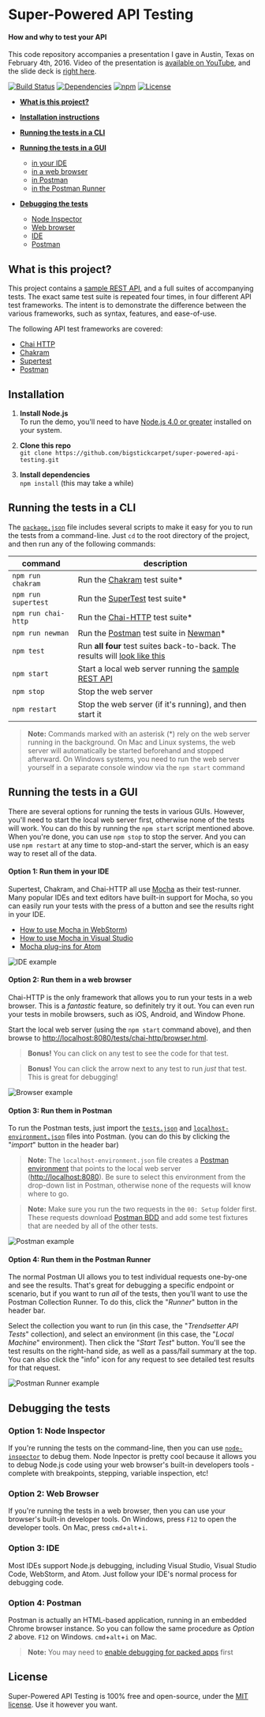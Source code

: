Super-Powered API Testing
============================
#### How and why to test your API

This code repository accompanies a presentation I gave in Austin, Texas on February 4th, 2016.  Video of the presentation is [available on YouTube](https://youtu.be/bhrg-7f2e8k?t=1800), and the slide deck is [right here](https://docs.google.com/presentation/d/1oZknCWA6M186Pmfx43LVmWwdQvaqFhZLXX-_5lZkpQw/edit?usp=sharing).

[![Build Status](https://api.travis-ci.org/BigstickCarpet/super-powered-api-testing.svg)](https://travis-ci.org/BigstickCarpet/super-powered-api-testing)
[![Dependencies](https://david-dm.org/BigstickCarpet/super-powered-api-testing.svg)](https://david-dm.org/BigstickCarpet/super-powered-api-testing)
[![npm](http://img.shields.io/npm/v/super-powered-api-testing.svg)](https://www.npmjs.com/package/super-powered-api-testing)
[![License](https://img.shields.io/npm/l/super-powered-api-testing.svg)](LICENSE)

- **[What is this project?](#what-is-this-project)**

- **[Installation instructions](#installation)**

- **[Running the tests in a CLI](#running-the-tests-in-a-cli)**

- **[Running the tests in a GUI](#running-the-tests-in-a-gui)**
    - [in your IDE](#option-1-run-them-in-your-ide)
    - [in a web browser](#option-2-run-them-in-a-web-browser)
    - [in Postman](#option-3-run-them-in-postman)
    - [in the Postman Runner](#option-4-run-them-in-the-postman-runner)

- **[Debugging the tests](#debugging-the-tests)**
    - [Node Inspector](#option-1-node-inspector)
    - [Web browser](#option-2-web-browser)
    - [IDE](#option-3-ide)
    - [Postman](#option-4-postman)


What is this project?
--------------------------
This project contains a [sample REST API](https://documenter.getpostman.com/view/220187/trendsetter-api/2MuEBW), and a full suites of accompanying tests.  The exact same test suite is repeated four times, in four different API test frameworks.  The intent is to demonstrate the difference between the various frameworks, such as syntax, features, and ease-of-use.

The following API test frameworks are covered:

- [Chai HTTP](tests/chai-http)
- [Chakram](tests/chakram)
- [Supertest](tests/supertest)
- [Postman](tests/postman)


Installation
--------------------------

1. __Install Node.js__<br>
To run the demo, you'll need to have [Node.js 4.0 or greater](https://nodejs.org/en/) installed on your system.

2. __Clone this repo__<br>
`git clone https://github.com/bigstickcarpet/super-powered-api-testing.git`

3. __Install dependencies__<br>
`npm install` (this may take a while)


Running the tests in a CLI
--------------------------
The [`package.json`](package.json) file includes several scripts to make it easy for you to run the tests from a command-line.  Just `cd` to the root directory of the project, and then run any of the following commands:

| command                | description
|------------------------|------------------------------------
| `npm run chakram`      | Run the [Chakram](tests/chakram) test suite*
| `npm run supertest`    | Run the [SuperTest](tests/supertest) test suite*
| `npm run chai-http`    | Run the [Chai-HTTP](tests/chai-http) test suite*
| `npm run newman`       | Run the [Postman](tests/postman) test suite in [Newman](https://www.npmjs.com/package/newman)*
| `npm test`             | Run **all four** test suites back-to-back. The results will [look like this](https://travis-ci.org/BigstickCarpet/super-powered-api-testing)
| `npm start`            | Start a local web server running the [sample REST API](https://documenter.getpostman.com/view/220187/trendsetter-api/2MuEBW)
| `npm stop`             | Stop the web server
| `npm restart`          | Stop the web server (if it's running), and then start it

> **Note:**  Commands marked with an asterisk (*) rely on the web server running in the background.  On Mac and Linux systems, the web server will automatically be started beforehand and stopped afterward.  On Windows systems, you need to run the web server yourself in a separate console window via the `npm start` command


Running the tests in a GUI
--------------------------
There are several options for running the tests in various GUIs.  However, you'll need to start the local web server first, otherwise none of the tests will work.  You can do this by running the `npm start` script mentioned above.  When you're done, you can use `npm stop` to stop the server.  And you can use `npm restart` at any time to stop-and-start the server, which is an easy way to reset all of the data.


#### Option 1: Run them in your IDE
Supertest, Chakram, and Chai-HTTP all use [Mocha](https://mochajs.org/) as their test-runner.  Many popular IDEs and text editors have built-in support for Mocha, so you can easily run your tests with the press of a button and see the results right in your IDE.

  - [How to use Mocha in WebStorm](https://www.youtube.com/watch?v=4mKiGkokyx8))
  - [How to use Mocha in Visual Studio](https://github.com/Microsoft/nodejstools/wiki/Test-Explorer)
  - [Mocha plug-ins for Atom](https://atom.io/packages/search?q=mocha)

![IDE example](docs/IDE.gif)


#### Option 2: Run them in a web browser
Chai-HTTP is the only framework that allows you to run your tests in a web browser. This is a _fantastic_ feature, so definitely try it out.  You can even run your tests in mobile browsers, such as iOS, Android, and Window Phone.

Start the local web server (using the `npm start` command above), and then browse to [http://localhost:8080/tests/chai-http/browser.html](http://localhost:8080/tests/chai-http/browser.html).

> **Bonus!** You can click on any test to see the code for that test.

> **Bonus!** You can click the arrow next to any test to run _just_ that test. This is great for debugging!

![Browser example](docs/browser.gif)


#### Option 3: Run them in Postman
To run the Postman tests, just import the [`tests.json`](https://raw.githubusercontent.com/BigstickCarpet/super-powered-api-testing/master/tests/postman/tests.json) and [`localhost-environment.json`](https://raw.githubusercontent.com/BigstickCarpet/super-powered-api-testing/master/tests/postman/localhost-environment.json) files into Postman. (you can do this by clicking the "_import_" button in the header bar)

> **Note:** The `localhost-environment.json` file creates a [Postman environment](http://www.getpostman.com/docs/environments) that points to the local web server ([http://localhost:8080](http://localhost:8080)). Be sure to select this environment from the drop-down list in Postman, otherwise none of the requests will know where to go.

> **Note:** Make sure you run the two requests in the `00: Setup` folder first.  These requests download [Postman BDD](https://github.com/BigstickCarpet/postman-bdd) and add some test fixtures that are needed by all of the other tests.

![Postman example](docs/postman.gif)


#### Option 4: Run them in the Postman Runner
The normal Postman UI allows you to test individual requests one-by-one and see the results.  That's great for debugging a specific endpoint or scenario, but if you want to run _all_ of the tests, then you'll want to use the Postman Collection Runner.  To do this, click the "_Runner_" button in the header bar.

Select the collection you want to run (in this case, the "_Trendsetter API Tests_" collection), and select an environment (in this case, the "_Local Machine_" environment).  Then click the "_Start Test_" button.  You'll see the test results on the right-hand side, as well as a pass/fail summary at the top.  You can also click the "info" icon for any request to see detailed test results for that request.

![Postman Runner example](docs/postman-runner.gif)



Debugging the tests
--------------------------

### Option 1: Node Inspector
If you're running the tests on the command-line, then you can use [`node-inspector`](https://www.npmjs.com/package/node-inspector) to debug them.  Node Inpector is pretty cool because it allows you to debug Node.js code using your web browser's built-in developers tools - complete with breakpoints, stepping, variable inspection, etc!


### Option 2: Web Browser
If you're running the tests in a web browser, then you can use your browser's built-in developer tools.  On Windows, press `F12` to open the developer tools.  On Mac, press `cmd`+`alt`+`i`.


### Option 3: IDE
Most IDEs support Node.js debugging, including Visual Studio, Visual Studio Code, WebStorm, and Atom.  Just follow your IDE's normal process for debugging code.


### Option 4: Postman
Postman is actually an HTML-based application, running in an embedded Chrome browser instance.  So you can follow the same procedure as _Option 2_ above.  `F12` on Windows.  `cmd`+`alt`+`i` on Mac.

> **Note:** You may need to [enable debugging for packed apps](http://blog.getpostman.com/2014/01/27/enabling-chrome-developer-tools-inside-postman/) first



License
--------------------------
Super-Powered API Testing is 100% free and open-source, under the [MIT license](LICENSE). Use it however you want.
